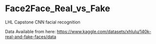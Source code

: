 # Face2Face_Real_vs_Fake
LHL Capstone CNN facial recognition

Data Available from here: https://www.kaggle.com/datasets/xhlulu/140k-real-and-fake-faces/data